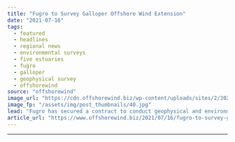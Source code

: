 ```yaml
---
title: "Fugro to Survey Galloper Offshore Wind Extension"
date: "2021-07-16"
tags: 
  - featured
  - headlines
  - regional news
  - environmental surveys
  - five estuaries
  - fugro
  - galloper
  - geophysical survey
  - offshorewind
source: "offshorewind"
image_url: "https://cdn.offshorewind.biz/wp-content/uploads/sites/2/2021/05/20104502/Offshore-Surveys-Start-at-UK-Extension-Wind-Farm.jpg"
image_fp: "/assets/img/post_thumbnails/40.jpg"
lead: "Fugro has secured a contract to conduct geophysical and environmental site investigations at the"
article_url: "https://www.offshorewind.biz/2021/07/16/fugro-to-survey-galloper-offshore-wind-extension/"
---
```


---
